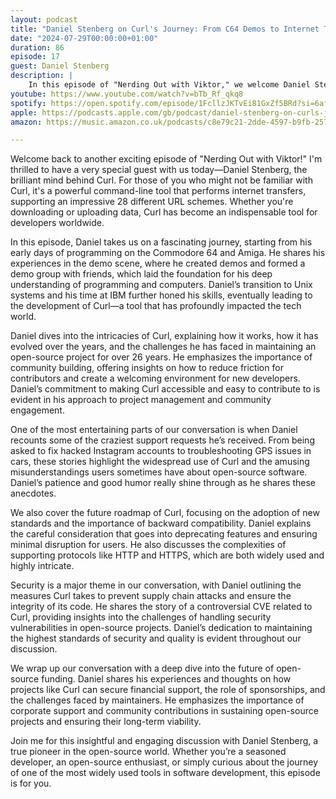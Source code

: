 ```yaml
---
layout: podcast
title: "Daniel Stenberg on Curl's Journey: From C64 Demos to Internet Transfers"
date: "2024-07-29T00:00:00+01:00"
duration: 86
episode: 17
guest: Daniel Stenberg
description: |
    In this episode of "Nerding Out with Viktor," we welcome Daniel Stenberg, the creator of Curl, as he shares his journey from programming on the Commodore 64 and Amiga to developing Curl, an essential tool for internet transfers used worldwide. Daniel discusses the challenges and rewards of maintaining an open-source project for over 26 years, the importance of community building, and the intricacies of supporting various protocols. He also delves into security measures, handling CVEs, and the future of open-source funding, all while sharing entertaining anecdotes from his extensive experience in the tech world.
youtube: https://www.youtube.com/watch?v=bTb_Rf_qkq8
spotify: https://open.spotify.com/episode/1FcllzJKTvEi81GxZf5BRd?si=6af76c3ec6cf4468
apple: https://podcasts.apple.com/gb/podcast/daniel-stenberg-on-curls-journey-from-c64-demos-to/id1722663295?i=1000664984638
amazon: https://music.amazon.co.uk/podcasts/c8e79c21-2dde-4597-b9fb-257ecbc2bf29/episodes/5596f0e4-6fe4-4141-b384-91b6263bac6f/nerding-out-with-viktor-daniel-stenberg-on-curl's-journey-from-c64-demos-to-internet-transfers

---
```


Welcome back to another exciting episode of "Nerding Out with Viktor!" I'm thrilled to have a very special guest with us today—Daniel Stenberg, the brilliant mind behind Curl. For those of you who might not be familiar with Curl, it's a powerful command-line tool that performs internet transfers, supporting an impressive 28 different URL schemes. Whether you're downloading or uploading data, Curl has become an indispensable tool for developers worldwide.

In this episode, Daniel takes us on a fascinating journey, starting from his early days of programming on the Commodore 64 and Amiga. He shares his experiences in the demo scene, where he created demos and formed a demo group with friends, which laid the foundation for his deep understanding of programming and computers. Daniel’s transition to Unix systems and his time at IBM further honed his skills, eventually leading to the development of Curl—a tool that has profoundly impacted the tech world.

Daniel dives into the intricacies of Curl, explaining how it works, how it has evolved over the years, and the challenges he has faced in maintaining an open-source project for over 26 years. He emphasizes the importance of community building, offering insights on how to reduce friction for contributors and create a welcoming environment for new developers. Daniel’s commitment to making Curl accessible and easy to contribute to is evident in his approach to project management and community engagement.

One of the most entertaining parts of our conversation is when Daniel recounts some of the craziest support requests he’s received. From being asked to fix hacked Instagram accounts to troubleshooting GPS issues in cars, these stories highlight the widespread use of Curl and the amusing misunderstandings users sometimes have about open-source software. Daniel’s patience and good humor really shine through as he shares these anecdotes.

We also cover the future roadmap of Curl, focusing on the adoption of new standards and the importance of backward compatibility. Daniel explains the careful consideration that goes into deprecating features and ensuring minimal disruption for users. He also discusses the complexities of supporting protocols like HTTP and HTTPS, which are both widely used and highly intricate.

Security is a major theme in our conversation, with Daniel outlining the measures Curl takes to prevent supply chain attacks and ensure the integrity of its code. He shares the story of a controversial CVE related to Curl, providing insights into the challenges of handling security vulnerabilities in open-source projects. Daniel’s dedication to maintaining the highest standards of security and quality is evident throughout our discussion.

We wrap up our conversation with a deep dive into the future of open-source funding. Daniel shares his experiences and thoughts on how projects like Curl can secure financial support, the role of sponsorships, and the challenges faced by maintainers. He emphasizes the importance of corporate support and community contributions in sustaining open-source projects and ensuring their long-term viability.

Join me for this insightful and engaging discussion with Daniel Stenberg, a true pioneer in the open-source world. Whether you’re a seasoned developer, an open-source enthusiast, or simply curious about the journey of one of the most widely used tools in software development, this episode is for you.
